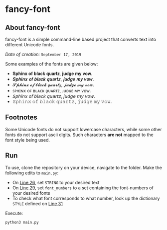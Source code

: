 # fancy-font

## About fancy-font

fancy-font is a simple command-line based project that converts text into different Unicode fonts.

*Date of creation:* `September 17, 2019`

Some examples of the fonts are given below:
- 𝐒𝐩𝐡𝐢𝐧𝐱 𝐨𝐟 𝐛𝐥𝐚𝐜𝐤 𝐪𝐮𝐚𝐫𝐭𝐳, 𝐣𝐮𝐝𝐠𝐞 𝐦𝐲 𝐯𝐨𝐰.
- 𝑺𝒑𝒉𝒊𝒏𝒙 𝒐𝒇 𝒃𝒍𝒂𝒄𝒌 𝒒𝒖𝒂𝒓𝒕𝒛, 𝒋𝒖𝒅𝒈𝒆 𝒎𝒚 𝒗𝒐𝒘.
- 𝓢𝓹𝓱𝓲𝓷𝔁 𝓸𝓯 𝓫𝓵𝓪𝓬𝓴 𝓺𝓾𝓪𝓻𝓽𝔃, 𝓳𝓾𝓭𝓰𝓮 𝓶𝔂 𝓿𝓸𝔀.
- ꜱᴘʜɪɴx ᴏꜰ ʙʟᴀᴄᴋ ǫᴜᴀʀᴛᴢ, ᴊᴜᴅɢᴇ ᴍʏ ᴠᴏᴡ.
- 𝘚𝘱𝘩𝘪𝘯𝘹 𝘰𝘧 𝘣𝘭𝘢𝘤𝘬 𝘲𝘶𝘢𝘳𝘵𝘻, 𝘫𝘶𝘥𝘨𝘦 𝘮𝘺 𝘷𝘰𝘸.
- 𝚂𝚙𝚑𝚒𝚗𝚡 𝚘𝚏 𝚋𝚕𝚊𝚌𝚔 𝚚𝚞𝚊𝚛𝚝𝚣, 𝚓𝚞𝚍𝚐𝚎 𝚖𝚢 𝚟𝚘𝚠.

## Footnotes

Some Unicode fonts do not support lowercase characters, while some other fonts do not support ascii digits. Such characters **are not** mapped to the font style being used.

## Run

To use, clone the repository on your device, navigate to the folder. Make the following edits to `main.py`:
- On [Line 26](https://github.com/divyajeettt/fancy-font/blob/37282ac4336622066197b8a5d59656ec160e7f8a/main.py#L26), set `STRING` to your desired text
- On [Line 29](https://github.com/divyajeettt/fancy-font/blob/37282ac4336622066197b8a5d59656ec160e7f8a/main.py#L29), set `font_numbers` to a set containing the font-numbers of your desired fonts
- To check what font corresponds to what number, look up the dictionary `STYLE` defined on [Line 31](https://github.com/divyajeettt/fancy-font/blob/37282ac4336622066197b8a5d59656ec160e7f8a/main.py#L31)

Execute:

```
python3 main.py
```
